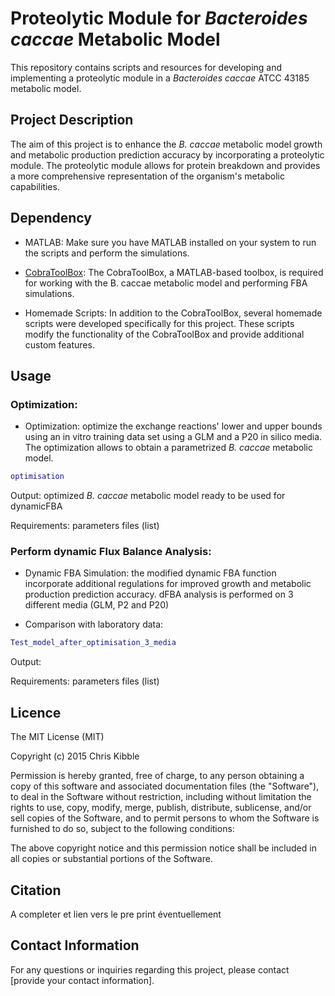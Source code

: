 # Proteolytic Module for _Bacteroides caccae_ Metabolic Model

This repository contains scripts and resources for developing and implementing a proteolytic module in a _Bacteroides caccae_ ATCC 43185 metabolic model.

## Project Description

The aim of this project is to enhance the _B. caccae_ metabolic model growth and metabolic production prediction accuracy by incorporating a proteolytic module. The proteolytic module allows for protein breakdown and provides a more comprehensive representation of the organism's metabolic capabilities.

## Dependency

- MATLAB: Make sure you have MATLAB installed on your system to run the scripts and perform the simulations.

- [CobraToolBox](https://github.com/opencobra/cobratoolbox.git): The CobraToolBox, a MATLAB-based toolbox, is required for working with the B. caccae metabolic model and performing FBA simulations.

- Homemade Scripts: In addition to the CobraToolBox, several homemade scripts were developed specifically for this project. These scripts modify the functionality of the CobraToolBox and provide additional custom features.

## Usage 

### Optimization: 

- Optimization: optimize the exchange reactions' lower and upper bounds using an in vitro training data set using a GLM and a P20 in silico media. The optimization allows to obtain a parametrized _B. caccae_ metabolic model.

```matlab
optimisation
```

Output: optimized _B. caccae_ metabolic model ready to be used for dynamicFBA 

Requirements: parameters files (list) 

### Perform dynamic Flux Balance Analysis: 

- Dynamic FBA Simulation: the modified dynamic FBA function incorporate additional regulations for improved growth and metabolic production prediction accuracy. dFBA analysis is performed on 3 different media (GLM, P2 and P20)

 - Comparison with laboratory data:

```matlab
Test_model_after_optimisation_3_media
```

Output: 

Requirements: parameters files (list)

## Licence 
The MIT License (MIT)

Copyright (c) 2015 Chris Kibble

Permission is hereby granted, free of charge, to any person obtaining a copy of this software and associated documentation files (the "Software"), to deal in the Software without restriction, including without limitation the rights to use, copy, modify, merge, publish, distribute, sublicense, and/or sell copies of the Software, and to permit persons to whom the Software is furnished to do so, subject to the following conditions:

The above copyright notice and this permission notice shall be included in all copies or substantial portions of the Software.

## Citation 

A completer et lien vers le pre print éventuellement 

## Contact Information

For any questions or inquiries regarding this project, please contact [provide your contact information].
